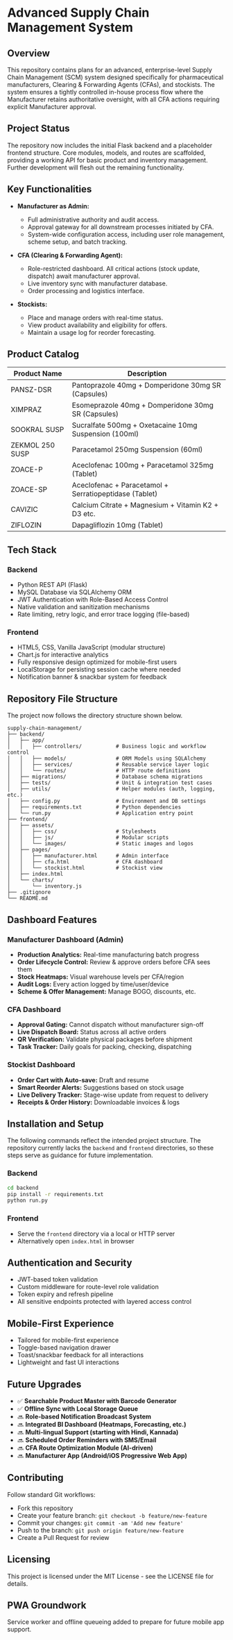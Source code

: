 # Advanced Supply Chain Management System

## Overview

This repository contains plans for an advanced, enterprise-level Supply Chain Management (SCM) system designed specifically for pharmaceutical manufacturers, Clearing & Forwarding Agents (CFAs), and stockists. The system ensures a tightly controlled in-house process flow where the Manufacturer retains authoritative oversight, with all CFA actions requiring explicit Manufacturer approval.

## Project Status

The repository now includes the initial Flask backend and a placeholder frontend structure.  Core modules, models, and routes are scaffolded, providing a working API for basic product and inventory management.  Further development will flesh out the remaining functionality.

## Key Functionalities

- **Manufacturer as Admin:**

  - Full administrative authority and audit access.
  - Approval gateway for all downstream processes initiated by CFA.
  - System-wide configuration access, including user role management, scheme setup, and batch tracking.

- **CFA (Clearing & Forwarding Agent):**

  - Role-restricted dashboard. All critical actions (stock update, dispatch) await manufacturer approval.
  - Live inventory sync with manufacturer database.
  - Order processing and logistics interface.

- **Stockists:**

  - Place and manage orders with real-time status.
  - View product availability and eligibility for offers.
  - Maintain a usage log for reorder forecasting.

## Product Catalog

| Product Name    | Description                                            |
| --------------- | ------------------------------------------------------ |
| PANSZ-DSR       | Pantoprazole 40mg + Domperidone 30mg SR (Capsules)     |
| XIMPRAZ         | Esomeprazole 40mg + Domperidone 30mg SR (Capsules)     |
| SOOKRAL SUSP    | Sucralfate 500mg + Oxetacaine 10mg Suspension (100ml)  |
| ZEKMOL 250 SUSP | Paracetamol 250mg Suspension (60ml)                    |
| ZOACE-P         | Aceclofenac 100mg + Paracetamol 325mg (Tablet)         |
| ZOACE-SP        | Aceclofenac + Paracetamol + Serratiopeptidase (Tablet) |
| CAVIZIC         | Calcium Citrate + Magnesium + Vitamin K2 + D3 etc.     |
| ZIFLOZIN        | Dapagliflozin 10mg (Tablet)                            |

## Tech Stack

### Backend

- Python REST API (Flask)
- MySQL Database via SQLAlchemy ORM
- JWT Authentication with Role-Based Access Control
- Native validation and sanitization mechanisms
- Rate limiting, retry logic, and error trace logging (file-based)

### Frontend

- HTML5, CSS, Vanilla JavaScript (modular structure)
- Chart.js for interactive analytics
- Fully responsive design optimized for mobile-first users
- LocalStorage for persisting session cache where needed
- Notification banner & snackbar system for feedback

## Repository File Structure

The project now follows the directory structure shown below.

```
supply-chain-management/
├── backend/
│   ├── app/
│   │   ├── controllers/           # Business logic and workflow control
│   │   ├── models/                # ORM Models using SQLAlchemy
│   │   ├── services/              # Reusable service layer logic
│   │   └── routes/                # HTTP route definitions
│   ├── migrations/                # Database schema migrations
│   ├── tests/                     # Unit & integration test cases
│   ├── utils/                     # Helper modules (auth, logging, etc.)
│   ├── config.py                  # Environment and DB settings
│   ├── requirements.txt           # Python dependencies
│   └── run.py                     # Application entry point
├── frontend/
│   ├── assets/
│   │   ├── css/                   # Stylesheets
│   │   ├── js/                    # Modular scripts
│   │   └── images/                # Static images and logos
│   ├── pages/
│   │   ├── manufacturer.html      # Admin interface
│   │   ├── cfa.html               # CFA dashboard
│   │   └── stockist.html          # Stockist view
│   ├── index.html
│   └── charts/
│       └── inventory.js
├── .gitignore
└── README.md
```

## Dashboard Features

### Manufacturer Dashboard (Admin)

- **Production Analytics:** Real-time manufacturing batch progress
- **Order Lifecycle Control:** Review & approve orders before CFA sees them
- **Stock Heatmaps:** Visual warehouse levels per CFA/region
- **Audit Logs:** Every action logged by time/user/device
- **Scheme & Offer Management:** Manage BOGO, discounts, etc.

### CFA Dashboard

- **Approval Gating:** Cannot dispatch without manufacturer sign-off
- **Live Dispatch Board:** Status across all active orders
- **QR Verification:** Validate physical packages before shipment
- **Task Tracker:** Daily goals for packing, checking, dispatching

### Stockist Dashboard

- **Order Cart with Auto-save:** Draft and resume
- **Smart Reorder Alerts:** Suggestions based on stock usage
- **Live Delivery Tracker:** Stage-wise update from request to delivery
- **Receipts & Order History:** Downloadable invoices & logs

## Installation and Setup

The following commands reflect the intended project structure.  The repository currently lacks the `backend` and `frontend` directories, so these steps serve as guidance for future implementation.

### Backend

```sh
cd backend
pip install -r requirements.txt
python run.py
```

### Frontend

- Serve the `frontend` directory via a local or HTTP server
- Alternatively open `index.html` in browser

## Authentication and Security

- JWT-based token validation
- Custom middleware for route-level role validation
- Token expiry and refresh pipeline
- All sensitive endpoints protected with layered access control

## Mobile-First Experience

- Tailored for mobile-first experience
- Toggle-based navigation drawer
- Toast/snackbar feedback for all interactions
- Lightweight and fast UI interactions

## Future Upgrades

- ✅ **Searchable Product Master with Barcode Generator**
- ✅ **Offline Sync with Local Storage Queue**
- 🔜 **Role-based Notification Broadcast System**
- 🔜 **Integrated BI Dashboard (Heatmaps, Forecasting, etc.)**
- 🔜 **Multi-lingual Support (starting with Hindi, Kannada)**
- 🔜 **Scheduled Order Reminders with SMS/Email**
- 🔜 **CFA Route Optimization Module (AI-driven)**
- 🔜 **Manufacturer App (Android/iOS Progressive Web App)**

## Contributing

Follow standard Git workflows:

- Fork this repository
- Create your feature branch: `git checkout -b feature/new-feature`
- Commit your changes: `git commit -am 'Add new feature'`
- Push to the branch: `git push origin feature/new-feature`
- Create a Pull Request for review

## Licensing

This project is licensed under the MIT License - see the LICENSE file for details.


## PWA Groundwork
Service worker and offline queueing added to prepare for future mobile app support.
